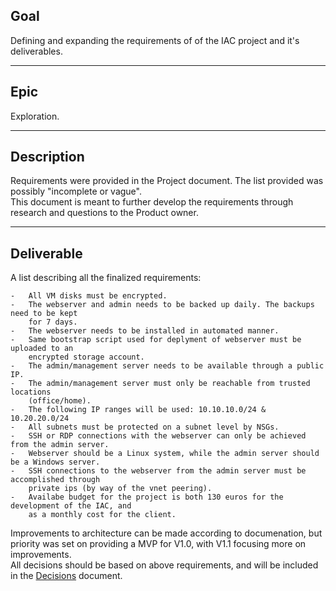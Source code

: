 ## Goal
Defining and expanding the requirements of of the IAC project and it's deliverables.

---
## Epic
Exploration.

---
## Description
Requirements were provided in the Project document. The list provided was possibly "incomplete or vague".  
This document is meant to further develop the requirements through research and questions to the Product owner.

---
## Deliverable
A list describing all the finalized requirements:

    -   All VM disks must be encrypted.
    -   The webserver and admin needs to be backed up daily. The backups need to be kept
        for 7 days.
    -   The webserver needs to be installed in automated manner.
    -   Same bootstrap script used for deplyment of webserver must be uploaded to an 
        encrypted storage account.
    -   The admin/management server needs to be available through a public IP.
    -   The admin/management server must only be reachable from trusted locations 
        (office/home).
    -   The following IP ranges will be used: 10.10.10.0/24 & 10.20.20.0/24
    -   All subnets must be protected on a subnet level by NSGs.
    -   SSH or RDP connections with the webserver can only be achieved from the admin server.
    -   Webserver should be a Linux system, while the admin server should be a Windows server.
    -   SSH connections to the webserver from the admin server must be accomplished through
        private ips (by way of the vnet peering).
    -   Availabe budget for the project is both 130 euros for the development of the IAC, and 
        as a monthly cost for the client.
 
Improvements to architecture can be made according to documenation, but priority was set on providing a MVP for V1.0, with V1.1 focusing more on improvements.  
All decisions should be based on above requirements, and will be included in the [Decisions](../Version_1.0/Decisions.md) document.
